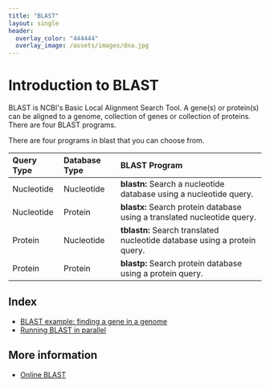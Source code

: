 ```yaml
---
title: "BLAST"
layout: single
header:
  overlay_color: "444444"
  overlay_image: /assets/images/dna.jpg
---
```


# Introduction to BLAST

BLAST is NCBI's Basic Local Alignment Search Tool.  A gene(s) or protein(s) can be aligned to a genome, collection of genes or collection of proteins. There are four BLAST programs.

There are four programs in blast that you can choose from.

|Query Type	|Database Type	|BLAST Program|
|:------------- |:-------------|:-----|
|Nucleotide	|Nucleotide	|**blastn:** Search a nucleotide database using a nucleotide query.|
|Nucleotide |Protein	|**blastx:** Search protein database using a translated nucleotide query.|
|Protein	|Nucleotide	|**tblastn:** Search translated nucleotide database using a protein query.|
|Protein | Protein	|**blastp:** Search protein database using a protein query.|

## Index

* [BLAST example: finding a gene in a genome](dataAnalysis/blast/blastExample.md)
* [Running BLAST in parallel](dataAnalysis/blast/blastExample.md)



## More information

* [Online BLAST](https://blast.ncbi.nlm.nih.gov/Blast.cgi)

